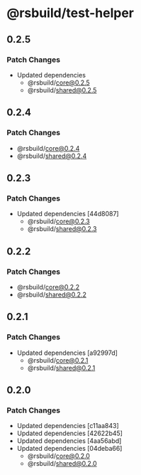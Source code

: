 # @rsbuild/test-helper

## 0.2.5

### Patch Changes

- Updated dependencies
  - @rsbuild/core@0.2.5
  - @rsbuild/shared@0.2.5

## 0.2.4

### Patch Changes

- @rsbuild/core@0.2.4
- @rsbuild/shared@0.2.4

## 0.2.3

### Patch Changes

- Updated dependencies [44d8087]
  - @rsbuild/core@0.2.3
  - @rsbuild/shared@0.2.3

## 0.2.2

### Patch Changes

- @rsbuild/core@0.2.2
- @rsbuild/shared@0.2.2

## 0.2.1

### Patch Changes

- Updated dependencies [a92997d]
  - @rsbuild/core@0.2.1
  - @rsbuild/shared@0.2.1

## 0.2.0

### Patch Changes

- Updated dependencies [c11aa843]
- Updated dependencies [42622b45]
- Updated dependencies [4aa56abd]
- Updated dependencies [04deba66]
  - @rsbuild/core@0.2.0
  - @rsbuild/shared@0.2.0
